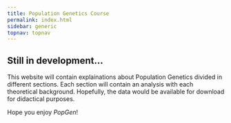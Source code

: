 ```yaml
---
title: Population Genetics Course
permalink: index.html
sidebar: generic
topnav: topnav
---
```


<h2><strong>Still in development...</strong></h2>

This website will contain explainations about Population Genetics divided in different sections. Each section will contain an analysis with each theoretical background. Hopefully, the data would be available for download for didactical purposes.

Hope you enjoy _PopGen_!
